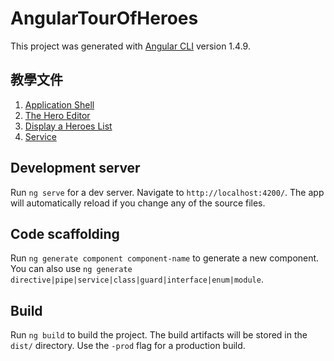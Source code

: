 # AngularTourOfHeroes

This project was generated with [Angular CLI](https://github.com/angular/angular-cli) version 1.4.9.

## 教學文件

1. [Application Shell](/ApplicationShell.md)
2. [The Hero Editor](/TheHeroEditor.md)
3. [Display a Heroes List](/DisplayHeroesList.md)
4. [Service](/Services.md)

## Development server

Run `ng serve` for a dev server. Navigate to `http://localhost:4200/`. The app will automatically reload if you change any of the source files.

## Code scaffolding

Run `ng generate component component-name` to generate a new component. You can also use `ng generate directive|pipe|service|class|guard|interface|enum|module`.

## Build

Run `ng build` to build the project. The build artifacts will be stored in the `dist/` directory. Use the `-prod` flag for a production build.
